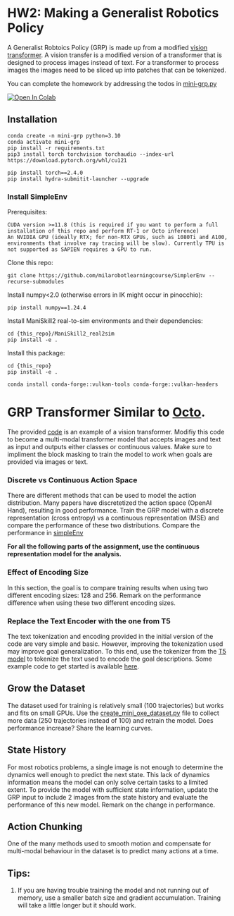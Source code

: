 

# HW2: Making a Generalist Robotics Policy

A Generalist Robtoics Policy (GRP) is made up from a modified [vision transformer](https://arxiv.org/abs/2010.11929). A vision transfer is a modified version of a transformer that is designed to process images instead of text. For a transformer to process images the images need to be sliced up into patches that can be tokenized.

You can complete the homework by addressing the todos in [mini-grp.py](mini-grp.py)

[![Open In Colab](https://colab.research.google.com/assets/colab-badge.svg)](https://githubtocolab.com/milarobotlearningcourse/robot_learning_2025/blob/main/hw2/mini-grp-learn.ipynb)

## Installation

```
conda create -n mini-grp python=3.10
conda activate mini-grp
pip install -r requirements.txt
pip3 install torch torchvision torchaudio --index-url https://download.pytorch.org/whl/cu121

pip install torch==2.4.0
pip install hydra-submitit-launcher --upgrade
```

### Install SimpleEnv

Prerequisites:

    CUDA version >=11.8 (this is required if you want to perform a full installation of this repo and perform RT-1 or Octo inference)
    An NVIDIA GPU (ideally RTX; for non-RTX GPUs, such as 1080Ti and A100, environments that involve ray tracing will be slow). Currently TPU is not supported as SAPIEN requires a GPU to run.

Clone this repo:

```
git clone https://github.com/milarobotlearningcourse/SimplerEnv --recurse-submodules
```

Install numpy<2.0 (otherwise errors in IK might occur in pinocchio):

```
pip install numpy==1.24.4
```

Install ManiSkill2 real-to-sim environments and their dependencies:

```
cd {this_repo}/ManiSkill2_real2sim
pip install -e .
```

Install this package:

```
cd {this_repo}
pip install -e .
```

```
conda install conda-forge::vulkan-tools conda-forge::vulkan-headers
```

# GRP Transformer Similar to [Octo](https://octo-models.github.io/).

The provided [code](mini-grp.py) is an example of a vision transformer. Modifiy this code to become a multi-modal transformer model that accepts images and text as input and outputs either classes or continuous values. Make sure to impliment the block masking to train the model to work when goals are provided via images or text.

### Discrete vs Continuous Action Space

There are different methods that can be used to model the action distribution. Many papers have discretetized the action space (OpenAI Hand), resulting in good performance. Train the GRP model with a discrete representation (cross entropy) vs a continuous representation (MSE) and compare the performance of these two distributions. Compare the performance in [simpleEnv](https://github.com/milarobotlearningcourse/SimplerEnv)

**For all the following parts of the assignment, use the continuous representation model for the analysis.**

### Effect of Encoding Size

In this section, the goal is to compare training results when using two different encoding sizes: 128 and 256. Remark on the performance difference when using these two different encoding sizes. 

### Replace the Text Encoder with the one from T5

The text tokenization and encoding provided in the initial version of the code are very simple and basic. However, improving the tokenization used may improve goal generalization. To this end, use the tokenizer from the [T5 model](https://jmlr.org/papers/v21/20-074.html) to tokenize the text used to encode the goal descriptions. Some example code to get started is available [here](https://huggingface.co/docs/transformers/en/model_doc/t5).


## Grow the Dataset

The dataset used for training is relatively small (100 trajectories) but works and fits on small GPUs. Use the [create_mini_oxe_dataset.py](create_mini_oxe_dataset.py) file to collect more data (250 trajectories instead of 100) and retrain the model. Does performance increase? Share the learning curves.

## State History

For most robotics problems, a single image is not enough to determine the dynamics well enough to predict the next state. This lack of dynamics information means the model can only solve certain tasks to a limited extent. To provide the model with sufficient state information, update the GRP input to include 2 images from the state history and evaluate the performance of this new model. Remark on the change in performance.

## Action Chunking

One of the many methods used to smooth motion and compensate for multi-modal behaviour in the dataset is to predict many actions at a time. 

## Tips:

1. If you are having trouble training the model and not running out of memory, use a smaller batch size and gradient accumulation. Training will take a little longer but it should work.

